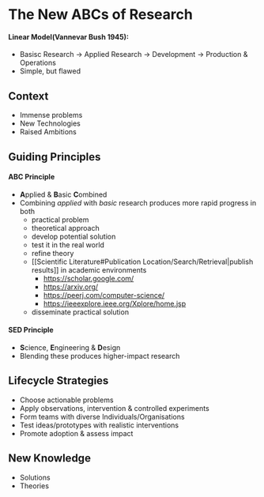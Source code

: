 # The New ABCs of Research
#### Linear Model(Vannevar Bush 1945):
- Basisc Research -> Applied Research -> Development -> Production & Operations
- Simple, but flawed

## Context
- Immense problems 
- New Technologies
- Raised Ambitions

## Guiding Principles
#### ABC Principle
- **A**pplied & **B**asic **C**ombined
- Combining *applied* with *basic* research produces more rapid progress in both
	- practical problem
	- theoretical approach
	- develop potential solution
	- test it in the real world
	- refine theory
	- [[Scientific Literature#Publication Location/Search/Retrieval|publish results]] in academic environments
		- https://scholar.google.com/
		- https://arxiv.org/
		- https://peerj.com/computer-science/
		- https://ieeexplore.ieee.org/Xplore/home.jsp
	- disseminate practical solution

#### SED Principle
- **S**cience, **E**ngineering & **D**esign 
- Blending these produces higher-impact research

## Lifecycle Strategies
- Choose actionable problems
- Apply observations, intervention & controlled experiments
- Form teams with diverse Individuals/Organisations
- Test ideas/prototypes with realistic interventions
- Promote adoption & assess impact

## New Knowledge
- Solutions
- Theories